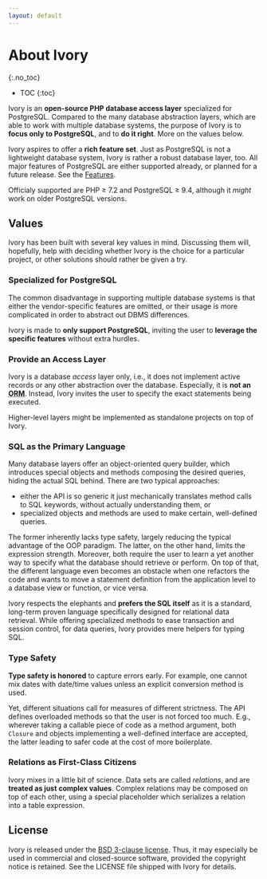 ```yaml
---
layout: default
---
```


# About Ivory
{:.no_toc}

* TOC
{:toc}


Ivory is an **open-source PHP database access layer** specialized for PostgreSQL. Compared to the many database
abstraction layers, which are able to work with multiple database systems, the purpose of Ivory is to **focus only to
PostgreSQL**, and to **do it right**. More on the values below.

Ivory aspires to offer a **rich feature set**. Just as PostgreSQL is not a lightweight database system, Ivory is rather
a robust database layer, too. All major features of PostgreSQL are either supported already, or planned for a future
release. See the [Features](features.md).

Officialy supported are PHP ≥ 7.2 and PostgreSQL ≥ 9.4, although it *might* work on older PostgreSQL versions.



## Values

Ivory has been built with several key values in mind. Discussing them will, hopefully, help with deciding whether Ivory
is the choice for a particular project, or other solutions should rather be given a try.

### Specialized for PostgreSQL

The common disadvantage in supporting multiple database systems is that either the vendor-specific features are
omitted, or their usage is more complicated in order to abstract out DBMS differences.

Ivory is made to **only support PostgreSQL**, inviting the user to **leverage the specific features** without extra
hurdles.


### Provide an Access Layer

Ivory is a database *access* layer only, i.e., it does not implement active records or any other abstraction over the
database. Especially, it is **not an <abbr title="Object-Relational Mapper">ORM</abbr>**. Instead, Ivory invites the
user to specify the exact statements being executed.

Higher-level layers might be implemented as standalone projects on top of Ivory.


### SQL as the Primary Language

Many database layers offer an object-oriented query builder, which introduces special objects and methods composing the
desired queries, hiding the actual SQL behind. There are two typical approaches:
* either the API is so generic it just mechanically translates method calls to SQL keywords, without actually
  understanding them, or
* specialized objects and methods are used to make certain, well-defined queries.

The former inherently lacks type safety, largely reducing the typical advantage of the OOP paradigm. The latter, on the
other hand, limits the expression strength. Moreover, both require the user to learn a yet another way to specify what
the database should retrieve or perform. On top of that, the different language even becomes an obstacle when one
refactors the code and wants to move a statement definition from the application level to a database view or function,
or vice versa.

Ivory respects the elephants and **prefers the SQL itself** as it is a standard, long-term proven language specifically
designed for relational data retrieval. While offering specialized methods to ease transaction and session control, for
data queries, Ivory provides mere helpers for typing SQL.


### Type Safety

**Type safety is honored** to capture errors early. For example, one cannot mix dates with date/time values unless an
explicit conversion method is used.

Yet, different situations call for measures of different strictness. The API defines overloaded methods so that the user
is not forced too much. E.g., wherever taking a callable piece of code as a method argument, both `Closure` and objects
implementing a well-defined interface are accepted, the latter leading to safer code at the cost of more boilerplate.


### Relations as First-Class Citizens

Ivory mixes in a little bit of science. Data sets are called *relations*, and are **treated as just complex values**.
Complex relations may be composed on top of each other, using a special placeholder which serializes a relation into a
table expression.



## License

Ivory is released under the [BSD 3-clause license](https://github.com/ondrej-bouda/ivory/blob/master/LICENSE). Thus, it
may especially be used in commercial and closed-source software, provided the copyright notice is retained. See the
LICENSE file shipped with Ivory for details.


